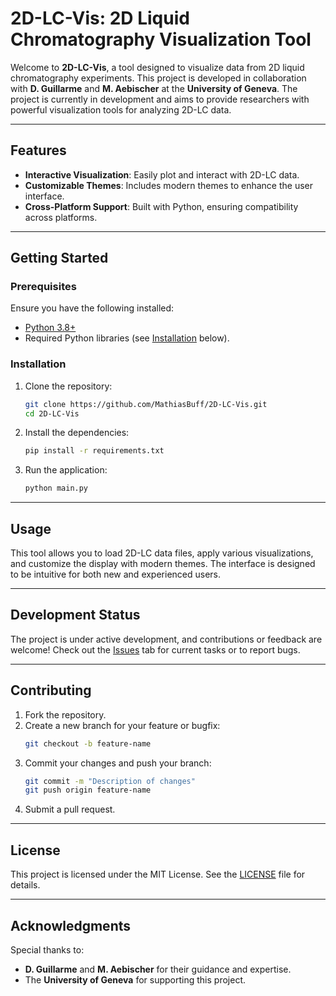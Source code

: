 # 2D-LC-Vis: 2D Liquid Chromatography Visualization Tool

Welcome to **2D-LC-Vis**, a tool designed to visualize data from 2D liquid chromatography experiments. This project is developed in collaboration with **D. Guillarme** and **M. Aebischer** at the **University of Geneva**. The project is currently in development and aims to provide researchers with powerful visualization tools for analyzing 2D-LC data.

---

## Features

- **Interactive Visualization**: Easily plot and interact with 2D-LC data.
- **Customizable Themes**: Includes modern themes to enhance the user interface.
- **Cross-Platform Support**: Built with Python, ensuring compatibility across platforms.

---

## Getting Started

### Prerequisites

Ensure you have the following installed:

- [Python 3.8+](https://www.python.org/downloads/)
- Required Python libraries (see [Installation](#installation) below).

### Installation

1. Clone the repository:

   ```bash
   git clone https://github.com/MathiasBuff/2D-LC-Vis.git
   cd 2D-LC-Vis
   ```

2. Install the dependencies:

   ```bash
   pip install -r requirements.txt
   ```

3. Run the application:
   ```bash
   python main.py
   ```

---

## Usage

This tool allows you to load 2D-LC data files, apply various visualizations, and customize the display with modern themes. The interface is designed to be intuitive for both new and experienced users.

---

## Development Status

The project is under active development, and contributions or feedback are welcome! Check out the [Issues](https://github.com/MathiasBuff/2D-LC-Vis/issues) tab for current tasks or to report bugs.

---

## Contributing

1. Fork the repository.
2. Create a new branch for your feature or bugfix:
   ```bash
   git checkout -b feature-name
   ```
3. Commit your changes and push your branch:
   ```bash
   git commit -m "Description of changes"
   git push origin feature-name
   ```
4. Submit a pull request.

---

## License

This project is licensed under the MIT License. See the [LICENSE](LICENSE) file for details.

---

## Acknowledgments

Special thanks to:

- **D. Guillarme** and **M. Aebischer** for their guidance and expertise.
- The **University of Geneva** for supporting this project.
